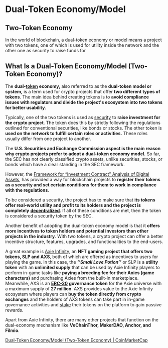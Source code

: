 # Dual-Token Economy/Model

## Two-Token Economy

In the world of blockchain, a dual-token economy or model means a project with two tokens, one of which is used for utility inside the network and the other one as security to raise funds for

## What Is a Dual-Token Economy/Model (Two-Token Economy)?

The **dual-**[**token**](https://coinmarketcap.com/alexandria/glossary/token) **economy,** also referred to as the **dual-token model or system,** is a term used for crypto projects that offer **two different types of tokens**. The main idea behind creating tokens is to **avoid compliance issues with regulators and divide the project's ecosystem into two tokens for better usability**.

Typically, one of the two tokens is used as [security](https://coinmarketcap.com/alexandria/glossary/security) to **raise investment for the crypto project**. The token does this by strictly following the regulations outlined for conventional securities, like bonds or stocks. The other token is **used on the network to fulfill certain roles or activities.** These roles usually differ from one project to another.

The **U.S. Securities and Exchange Commission aspect is the main reason why crypto projects prefer to adopt a dual-token economy model.** So far, the SEC has not clearly classified crypto assets, unlike securities, stocks, or bonds which have a clear standing in the SEC framework.

However, the [Framework for “Investment Contract” Analysis of Digital Assets](https://www.sec.gov/corpfin/framework-investment-contract-analysis-digital-assets), has provided a way for blockchain projects to **register their tokens as a security and set certain conditions for them to work in compliance with the regulations**.

To be considered a security, the project has to make sure that **its tokens offer real-world utility and profit to its holders and the project is completely** [**decentralized**](https://coinmarketcap.com/alexandria/glossary/decentralized). If all of these conditions are met, then the token is considered a security token by the SEC.

Another benefit of adopting the dual-token economy model is that it **offers more incentives to token holders and potential investors than other projects in the industry**. With two tokens, a crypto project can offer a better incentive structure, features, upgrades, and functionalities to the end-users.

A great example is [Axie Infinity](https://coinmarketcap.com/alexandria/article/what-is-axie-infinity), an **NFT gaming project that offers two tokens, SLP and AXS**, both of which are offered as incentives to users for playing the game. In this case, the **_‘’Small Love Potion’’_** or SLP is a **utility token** with an **unlimited supply** that can be used by Axie Infinity players to perform in-game tasks like **paying a breeding fee for their Axies (game characters)** and purchasing Axies from the built-in marketplace. Meanwhile, AXS is an [**ERC-20**](https://coinmarketcap.com/alexandria/glossary/erc-20) **governance token** for the Axie universe with a maximum supply of **27 million**. AXS provides value to the Axie Infinity ecosystem where players can **buy the token directly from crypto exchanges** and the holders of AXS tokens can take part in in-game governance activities and [stake](https://coinmarketcap.com/alexandria/glossary/staking) their tokens on the platform to gain passive rewards.

Apart from Axie Infinity, there are many other projects that function on the dual-economy mechanism like **VeChainThor, MakerDAO, Anchor, and Filmio**.

[Dual-Token Economy/Model (Two-Token Economy) | CoinMarketCap](https://coinmarketcap.com/alexandria/glossary/dual-token-economy-model-two-token-economy)
